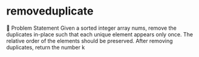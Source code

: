 # removeduplicate
📝 Problem Statement Given a sorted integer array nums, remove the duplicates in-place such that each unique element appears only once. The relative order of the elements should be preserved.  After removing duplicates, return the number k 
